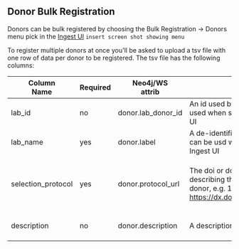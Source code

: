 ## Donor Bulk Registration

Donors can be bulk registered by choosing the Bulk Registration -> Donors menu pick in the [Ingest UI](https://ingest.hubmapconsortium.org)
 `insert screen shot showing menu`
 
 To register multiple donors at once you'll be asked to upload a tsv file with one row of data per donor to be registered.  The tsv file has the following columns:
 
 | Column<br>Name | Required | Neo4j/WS<br>attrib | Description | Validation Rules |
 |-------------|----------|----------|-------------|------------------|
 | lab_id | no | donor.lab_donor_id | An id used by the lab for this donor. This id can be used when searching for the donor in the Ingest UI | Can be blank or an alpha numeric string less than 1024 characters |
 | lab_name | yes | donor.label | A de-identified name used by the lab. This name can be usd when searching for the donor in the Ingest UI | Must be a valid alpha-numeric string greater that 1 and less than 1024 characters |
 | selection_protocol | yes |  donor.protocol_url | The doi or doi url to the Protocols IO protocol describing the criteria used when selecting this donor, e.g. 10.17504/protocols.io.bjuxknxn or https://dx.doi.org/10.17504/protocols.io.bjuxknxn | A string that matches either of the patterns<br> - `https://dx.doi.org/##.####/protocols.io.*` <br> - `##.####/protocols.io.*` <br> where # is a numeric character and * matches any characters |
 | description | no | donor.description | A description of this donor | The field can be empty or contain an alphanumeric string less than 10,000 characters |
 